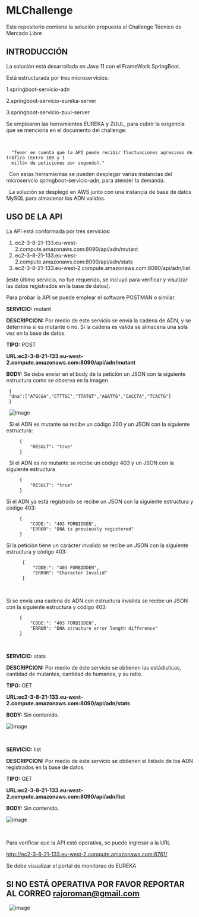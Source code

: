 # MLChallenge
 Este repositorio contiene la solución propuesta al Challenge Técnico de Mercado Libre

## INTRODUCCIÓN

La solución está desarrollada en Java 11 con el FrameWork SpringBoot.
&nbsp;

Está estructurada por tres microservicios:
&nbsp;

1.springboot-servicio-adn
&nbsp;

2.springboot-servicio-eureka-server
&nbsp;

3.springboot-servicio-zuul-server
&nbsp;

Se emplearon las herramientes EUREKA y ZUUL, para cubrir la exigencia que se menciona en el documento del challenge:

&nbsp;

      "Tener en cuenta que la API puede recibir fluctuaciones agresivas de tráfico (Entre 100 y 1
      millón de peticiones por segundo)."


&nbsp;
Con estas herramientas se pueden desplegar varias instancias del microservcio springboot-servicio-adn, para atender la demanda.

&nbsp;
La solución se desplegó en AWS junto con una instancia de base de datos MySQL para almacenar los ADN validos.
&nbsp;

## **USO DE LA API**

La API está conformada por tres servicios:
&nbsp;

1. ec2-3-8-21-133.eu-west-2.compute.amazonaws.com:8090/api/adn/mutant
&nbsp;
2. ec2-3-8-21-133.eu-west-2.compute.amazonaws.com:8090/api/adn/stats
&nbsp;
3. ec2-3-8-21-133.eu-west-2.compute.amazonaws.com:8090/api/adn/list
&nbsp; 

(este último servicio, no fue requerido, se incluyó para verificar y visulizar las datos registrados en la base de datos).
&nbsp;

Para probar la API se puede emplear el software POSTMAN o similar.
&nbsp;

**SERVICIO:** mutant
&nbsp;

**DESCRIPCION:** Por medio de éste servicio se envía la cadena de ADN, y se determina si es mutante o no. Si la cadena es valida se almacena una sola vez en la base de datos.
&nbsp;

**TIPO:** POST
&nbsp;

**URL:ec2-3-8-21-133.eu-west-2.compute.amazonaws.com:8090/api/adn/mutant**
&nbsp;

**BODY:** Se debe enviar en el body de la petición un JSON con la siguiente estructura como se observa en la imagen.
&nbsp;

     {
     "dna":["ATGCGA","CTTTGC","TTATGT","AGATTG","CACCTA","TCACTG"]
     }


&nbsp;
![image](https://user-images.githubusercontent.com/51220078/113524551-01de7300-9575-11eb-8e65-7de3aeb6ee81.png)

&nbsp;
Si el ADN es mutante se recibe un código 200 y un JSON  con la siguiente estructura:


         {
             "RESULT": "true"
         }

&nbsp;
Si el ADN es no mutante se recibe un código 403 y un JSON con la siguiente estructura
&nbsp;


         {
             "RESULT": "true"
         }

Si el ADN ya está registrado se recibe un JSON con la siguiente estructura y código 403:
&nbsp;

         {
             "CODE:": "403 FORBIDDEN",
             "ERROR": "DNA is previously registered"
         }

Si la petición tiene un carácter invalido se recibe un JSON con la siguiente estructura y código 403:
&nbsp;

          {
              "CODE:": "403 FORBIDDEN",
              "ERROR": "Character Invalid"
          }

&nbsp;

Si se envía una cadena de ADN con estructura invalida se recibe un JSON con la siguiente estructura y código 403:
&nbsp;

         {
             "CODE:": "403 FORBIDDEN",
             "ERROR": "DNA structure error length difference"
         }

&nbsp;

**SERVICIO:** stats
&nbsp;

**DESCRIPCION:** Por medio de éste servicio se obtienen las estádisticas, cantidad de mutantes, cantidad de humanos, y su ratio.
&nbsp;

**TIPO:** GET
&nbsp;

**URL:ec2-3-8-21-133.eu-west-2.compute.amazonaws.com:8090/api/adn/stats**
&nbsp;

**BODY:** Sin contenido.
&nbsp;

![image](https://user-images.githubusercontent.com/51220078/113524816-d5c3f180-9576-11eb-8dba-6f1ad207b346.png)

&nbsp;

**SERVICIO:** list
&nbsp;

**DESCRIPCION:** Por medio de éste servicio se obtienen el listado de los ADN registrados en la base de datos.
&nbsp;

**TIPO:** GET
&nbsp;

**URL:ec2-3-8-21-133.eu-west-2.compute.amazonaws.com:8090/api/adn/list**
&nbsp;

**BODY:** Sin contenido.
&nbsp;

![image](https://user-images.githubusercontent.com/51220078/113524856-2cc9c680-9577-11eb-8524-86b51988811e.png)


&nbsp;

Para verificar que la API esté operativa, se puede ingresar a la URL 
&nbsp;

http://ec2-3-8-21-133.eu-west-2.compute.amazonaws.com:8761/
&nbsp;

Se debe visualizar el portal de monitoreo de EUREKA
&nbsp;

## **SI NO ESTÁ OPERATIVA POR FAVOR REPORTAR AL CORREO rajoroman@gmail.com**

&nbsp;
![image](https://user-images.githubusercontent.com/51220078/113525029-2ee05500-9578-11eb-90c8-59b178e2d9b9.png)
